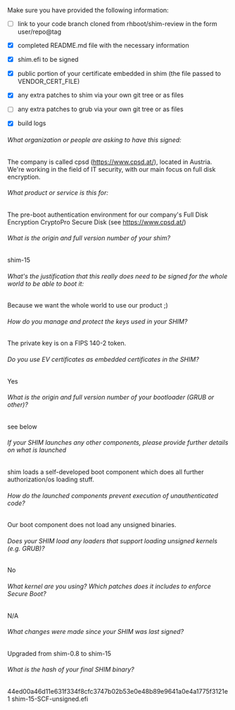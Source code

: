 Make sure you have provided the following information:

 - [ ] link to your code branch cloned from rhboot/shim-review in the form user/repo@tag
 - [X] completed README.md file with the necessary information
 - [X] shim.efi to be signed
 - [X] public portion of your certificate embedded in shim (the file passed to VENDOR_CERT_FILE)
 - [X] any extra patches to shim via your own git tree or as files
 - [ ] any extra patches to grub via your own git tree or as files
 - [X] build logs


###### What organization or people are asking to have this signed:
The company is called cpsd (https://www.cpsd.at/), located in Austria. We're working in the field of IT security, with our main focus on full disk encryption.

###### What product or service is this for:
The pre-boot authentication environment for our company's Full Disk Encryption CryptoPro Secure Disk (see https://www.cpsd.at/)

###### What is the origin and full version number of your shim?
shim-15

###### What's the justification that this really does need to be signed for the whole world to be able to boot it:
Because we want the whole world to use our product ;)

###### How do you manage and protect the keys used in your SHIM?
The private key is on a FIPS 140-2 token.

###### Do you use EV certificates as embedded certificates in the SHIM?
Yes

###### What is the origin and full version number of your bootloader (GRUB or other)?
see below

###### If your SHIM launches any other components, please provide further details on what is launched
shim loads a self-developed boot component which does all further authorization/os loading stuff.

###### How do the launched components prevent execution of unauthenticated code?
Our boot component does not load any unsigned binaries.

###### Does your SHIM load any loaders that support loading unsigned kernels (e.g. GRUB)?
No

###### What kernel are you using? Which patches does it includes to enforce Secure Boot?
N/A

###### What changes were made since your SHIM was last signed?
Upgraded from shim-0.8 to shim-15

###### What is the hash of your final SHIM binary?
44ed00a46d11e631f334f8cfc3747b02b53e0e48b89e9641a0e4a1775f3121e1  shim-15-SCF-unsigned.efi
